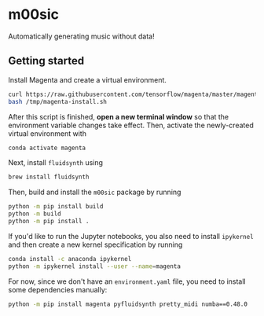 # m00sic

Automatically generating music without data!

## Getting started

Install Magenta and create a virtual environment.

```bash
curl https://raw.githubusercontent.com/tensorflow/magenta/master/magenta/tools/magenta-install.sh > /tmp/magenta-install.sh
bash /tmp/magenta-install.sh
```

After this script is finished, **open a new terminal window** so that the environment variable changes take effect. Then, activate the newly-created virtual environment with

```bash
conda activate magenta
```

Next, install `fluidsynth` using

```bash
brew install fluidsynth
```

Then, build and install the `m00sic` package by running

```bash
python -m pip install build
python -m build
python -m pip install .
```

If you'd like to run the Jupyter notebooks, you also need to install `ipykernel` and then create a new kernel specification by running

```bash
conda install -c anaconda ipykernel
python -m ipykernel install --user --name=magenta
```

For now, since we don't have an `environment.yaml` file, you need to install some dependencies manually:

```bash
python -m pip install magenta pyfluidsynth pretty_midi numba==0.48.0
```
